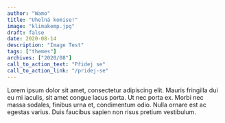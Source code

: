 ```yaml
---
author: "Wamo"
title: "Uhelná komise!"
image: "klimakemp.jpg"
draft: false
date: 2020-08-14
description: "Image Test"
tags: ["themes"]
archives: ["2020/08"]
call_to_action_text: "Přidej se"
call_to_action_link: "/pridej-se"
---
```


Lorem ipsum dolor sit amet, consectetur adipiscing elit. Mauris fringilla dui eu mi iaculis, sit amet congue lacus porta. Ut nec porta ex. Morbi nec massa sodales, finibus urna et, condimentum odio. Nulla ornare est ac egestas varius. Duis faucibus sapien non risus pretium vestibulum.
